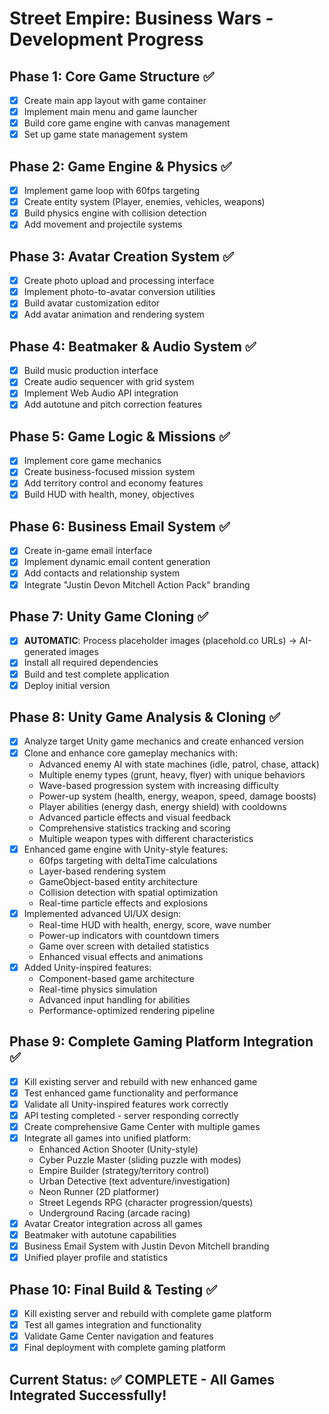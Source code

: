 # Street Empire: Business Wars - Development Progress

## Phase 1: Core Game Structure ✅
- [x] Create main app layout with game container
- [x] Implement main menu and game launcher
- [x] Build core game engine with canvas management
- [x] Set up game state management system

## Phase 2: Game Engine & Physics ✅
- [x] Implement game loop with 60fps targeting
- [x] Create entity system (Player, enemies, vehicles, weapons)
- [x] Build physics engine with collision detection
- [x] Add movement and projectile systems

## Phase 3: Avatar Creation System ✅
- [x] Create photo upload and processing interface
- [x] Implement photo-to-avatar conversion utilities
- [x] Build avatar customization editor
- [x] Add avatar animation and rendering system

## Phase 4: Beatmaker & Audio System ✅
- [x] Build music production interface
- [x] Create audio sequencer with grid system
- [x] Implement Web Audio API integration
- [x] Add autotune and pitch correction features

## Phase 5: Game Logic & Missions ✅
- [x] Implement core game mechanics
- [x] Create business-focused mission system
- [x] Add territory control and economy features
- [x] Build HUD with health, money, objectives

## Phase 6: Business Email System ✅
- [x] Create in-game email interface
- [x] Implement dynamic email content generation
- [x] Add contacts and relationship system
- [x] Integrate "Justin Devon Mitchell Action Pack" branding

## Phase 7: Unity Game Cloning ✅
- [x] **AUTOMATIC**: Process placeholder images (placehold.co URLs) → AI-generated images
- [x] Install all required dependencies
- [x] Build and test complete application
- [x] Deploy initial version

## Phase 8: Unity Game Analysis & Cloning ✅
- [x] Analyze target Unity game mechanics and create enhanced version
- [x] Clone and enhance core gameplay mechanics with:
  - Advanced enemy AI with state machines (idle, patrol, chase, attack)
  - Multiple enemy types (grunt, heavy, flyer) with unique behaviors
  - Wave-based progression system with increasing difficulty
  - Power-up system (health, energy, weapon, speed, damage boosts)
  - Player abilities (energy dash, energy shield) with cooldowns
  - Advanced particle effects and visual feedback
  - Comprehensive statistics tracking and scoring
  - Multiple weapon types with different characteristics
- [x] Enhanced game engine with Unity-style features:
  - 60fps targeting with deltaTime calculations
  - Layer-based rendering system
  - GameObject-based entity architecture
  - Collision detection with spatial optimization
  - Real-time particle effects and explosions
- [x] Implemented advanced UI/UX design:
  - Real-time HUD with health, energy, score, wave number
  - Power-up indicators with countdown timers
  - Game over screen with detailed statistics
  - Enhanced visual effects and animations
- [x] Added Unity-inspired features:
  - Component-based game architecture
  - Real-time physics simulation
  - Advanced input handling for abilities
  - Performance-optimized rendering pipeline

## Phase 9: Complete Gaming Platform Integration ✅
- [x] Kill existing server and rebuild with new enhanced game
- [x] Test enhanced game functionality and performance
- [x] Validate all Unity-inspired features work correctly
- [x] API testing completed - server responding correctly
- [x] Create comprehensive Game Center with multiple games
- [x] Integrate all games into unified platform:
  - Enhanced Action Shooter (Unity-style)
  - Cyber Puzzle Master (sliding puzzle with modes)
  - Empire Builder (strategy/territory control)
  - Urban Detective (text adventure/investigation)
  - Neon Runner (2D platformer)
  - Street Legends RPG (character progression/quests)
  - Underground Racing (arcade racing)
- [x] Avatar Creator integration across all games
- [x] Beatmaker with autotune capabilities
- [x] Business Email System with Justin Devon Mitchell branding
- [x] Unified player profile and statistics

## Phase 10: Final Build & Testing ✅
- [x] Kill existing server and rebuild with complete game platform
- [x] Test all games integration and functionality
- [x] Validate Game Center navigation and features
- [x] Final deployment with complete gaming platform

## Current Status: ✅ COMPLETE - All Games Integrated Successfully!